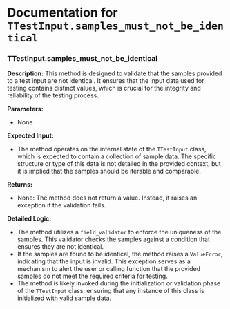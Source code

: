 # Documentation for `TTestInput.samples_must_not_be_identical`

### TTestInput.samples_must_not_be_identical

**Description:**
This method is designed to validate that the samples provided to a test input are not identical. It ensures that the input data used for testing contains distinct values, which is crucial for the integrity and reliability of the testing process.

**Parameters:**
- None

**Expected Input:**
- The method operates on the internal state of the `TTestInput` class, which is expected to contain a collection of sample data. The specific structure or type of this data is not detailed in the provided context, but it is implied that the samples should be iterable and comparable.

**Returns:**
- None: The method does not return a value. Instead, it raises an exception if the validation fails.

**Detailed Logic:**
- The method utilizes a `field_validator` to enforce the uniqueness of the samples. This validator checks the samples against a condition that ensures they are not identical.
- If the samples are found to be identical, the method raises a `ValueError`, indicating that the input is invalid. This exception serves as a mechanism to alert the user or calling function that the provided samples do not meet the required criteria for testing.
- The method is likely invoked during the initialization or validation phase of the `TTestInput` class, ensuring that any instance of this class is initialized with valid sample data.